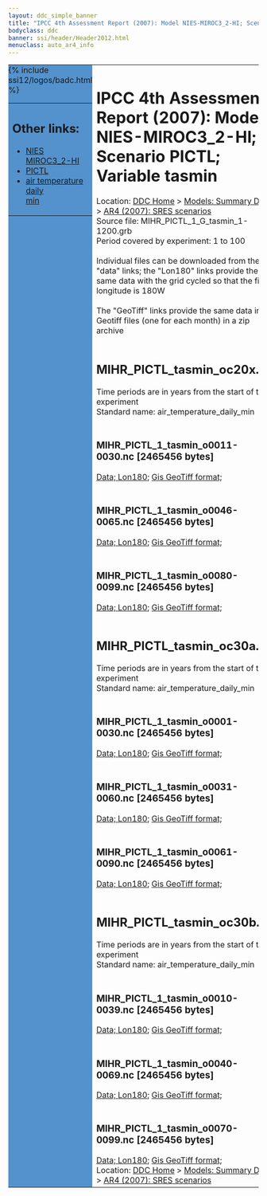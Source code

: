 ```yaml
---
layout: ddc_simple_banner
title: "IPCC 4th Assessment Report (2007): Model NIES-MIROC3_2-HI; Scenario PICTL; Variable tasmin"
bodyclass: ddc
banner: ssi/header/Header2012.html
menuclass: auto_ar4_info
---
```



<table width="100%" border="0" cellspacing="0" cellpadding="0" style="border-collapse: collapse;">
<tr style="margin:0;padding:0;border:0;">
<td style="margin:0;padding:0;border:0;height:1pt;width:150pt;background:#5492CD;" valign="top" >

<div id="lh-col2" class="auto_ar4_info">
<table class="menumain" bgcolor="#5492CD" cellspacing="0" width="100%" border="0">
<tr><td>
<h2> Other links:</h2>
<ul>
<li><a href="/auto/ar4/model-NIES-MIROC3_2-HI.html">NIES<br/>MIROC3_2-HI</a></li>
<li><a href="/auto/ar4/scenario-PICTL.html">PICTL</a></li>
<li><a href="/auto/ar4/var-air_temperature_daily_min.html">air temperature daily<br/> min</a></li>
</ul>
</td></tr>
{% include ssi12/logos/badc.html %}
</table>
</div>
</td>
<td><h1>IPCC 4th Assessment Report (2007): Model NIES-MIROC3_2-HI; Scenario PICTL; Variable tasmin</h1>

<!-- Breadcrumb1 -->
<div id="breadcrumb1" align="left">
Location: <a href="/index.html">DDC Home</a> > <a href="/sim/gcm_clim/">Models: Summary Data</a>
> <a href="/sim/gcm_clim/SRES_AR4/index.html">AR4 (2007): SRES scenarios</a>
</div>
<!-- End of Breadcrumb1 -->Source file: MIHR_PICTL_1_G_tasmin_1-1200.grb
<br/>
Period covered by experiment: 1 to 100<br/>
<br/>Individual files can be downloaded from the "data" links; the "Lon180" links provide the same data
         with the grid cycled so that the first longitude is 180W<br/>
<br/>The "GeoTiff" links provide the same data in 12 Geotiff files (one for each month)
          in a zip archive<br/>
<br/><h2>MIHR_PICTL_tasmin_oc20x.tar</h2>
Time periods are in years from the start of the experiment<br/>
Standard name: air_temperature_daily_min<br>
<br/><h3>MIHR_PICTL_1_tasmin_o0011-0030.nc [2465456 bytes]</h3>
<a href="/cgi-bin/downl/ar4_nc/tasmin/MIHR_PICTL_1_tasmin_o0011-0030.nc">Data; </a><a href="/cgi-bin/downl/ar4_nc/tasmin/MIHR_PICTL_1_tasmin_o0011-0030.cyto180.nc"> Lon180</a>; <a href="/cgi-bin/downl/ar4_tif/tasmin/MIHR_PICTL_1_tasmin_o0011-0030.zip">Gis GeoTiff format; </a><br/>
<br/><h3>MIHR_PICTL_1_tasmin_o0046-0065.nc [2465456 bytes]</h3>
<a href="/cgi-bin/downl/ar4_nc/tasmin/MIHR_PICTL_1_tasmin_o0046-0065.nc">Data; </a><a href="/cgi-bin/downl/ar4_nc/tasmin/MIHR_PICTL_1_tasmin_o0046-0065.cyto180.nc"> Lon180</a>; <a href="/cgi-bin/downl/ar4_tif/tasmin/MIHR_PICTL_1_tasmin_o0046-0065.zip">Gis GeoTiff format; </a><br/>
<br/><h3>MIHR_PICTL_1_tasmin_o0080-0099.nc [2465456 bytes]</h3>
<a href="/cgi-bin/downl/ar4_nc/tasmin/MIHR_PICTL_1_tasmin_o0080-0099.nc">Data; </a><a href="/cgi-bin/downl/ar4_nc/tasmin/MIHR_PICTL_1_tasmin_o0080-0099.cyto180.nc"> Lon180</a>; <a href="/cgi-bin/downl/ar4_tif/tasmin/MIHR_PICTL_1_tasmin_o0080-0099.zip">Gis GeoTiff format; </a><br/>
<br/><h2>MIHR_PICTL_tasmin_oc30a.tar</h2>
Time periods are in years from the start of the experiment<br/>
Standard name: air_temperature_daily_min<br>
<br/><h3>MIHR_PICTL_1_tasmin_o0001-0030.nc [2465456 bytes]</h3>
<a href="/cgi-bin/downl/ar4_nc/tasmin/MIHR_PICTL_1_tasmin_o0001-0030.nc">Data; </a><a href="/cgi-bin/downl/ar4_nc/tasmin/MIHR_PICTL_1_tasmin_o0001-0030.cyto180.nc"> Lon180</a>; <a href="/cgi-bin/downl/ar4_tif/tasmin/MIHR_PICTL_1_tasmin_o0001-0030.zip">Gis GeoTiff format; </a><br/>
<br/><h3>MIHR_PICTL_1_tasmin_o0031-0060.nc [2465456 bytes]</h3>
<a href="/cgi-bin/downl/ar4_nc/tasmin/MIHR_PICTL_1_tasmin_o0031-0060.nc">Data; </a><a href="/cgi-bin/downl/ar4_nc/tasmin/MIHR_PICTL_1_tasmin_o0031-0060.cyto180.nc"> Lon180</a>; <a href="/cgi-bin/downl/ar4_tif/tasmin/MIHR_PICTL_1_tasmin_o0031-0060.zip">Gis GeoTiff format; </a><br/>
<br/><h3>MIHR_PICTL_1_tasmin_o0061-0090.nc [2465456 bytes]</h3>
<a href="/cgi-bin/downl/ar4_nc/tasmin/MIHR_PICTL_1_tasmin_o0061-0090.nc">Data; </a><a href="/cgi-bin/downl/ar4_nc/tasmin/MIHR_PICTL_1_tasmin_o0061-0090.cyto180.nc"> Lon180</a>; <a href="/cgi-bin/downl/ar4_tif/tasmin/MIHR_PICTL_1_tasmin_o0061-0090.zip">Gis GeoTiff format; </a><br/>
<br/><h2>MIHR_PICTL_tasmin_oc30b.tar</h2>
Time periods are in years from the start of the experiment<br/>
Standard name: air_temperature_daily_min<br>
<br/><h3>MIHR_PICTL_1_tasmin_o0010-0039.nc [2465456 bytes]</h3>
<a href="/cgi-bin/downl/ar4_nc/tasmin/MIHR_PICTL_1_tasmin_o0010-0039.nc">Data; </a><a href="/cgi-bin/downl/ar4_nc/tasmin/MIHR_PICTL_1_tasmin_o0010-0039.cyto180.nc"> Lon180</a>; <a href="/cgi-bin/downl/ar4_tif/tasmin/MIHR_PICTL_1_tasmin_o0010-0039.zip">Gis GeoTiff format; </a><br/>
<br/><h3>MIHR_PICTL_1_tasmin_o0040-0069.nc [2465456 bytes]</h3>
<a href="/cgi-bin/downl/ar4_nc/tasmin/MIHR_PICTL_1_tasmin_o0040-0069.nc">Data; </a><a href="/cgi-bin/downl/ar4_nc/tasmin/MIHR_PICTL_1_tasmin_o0040-0069.cyto180.nc"> Lon180</a>; <a href="/cgi-bin/downl/ar4_tif/tasmin/MIHR_PICTL_1_tasmin_o0040-0069.zip">Gis GeoTiff format; </a><br/>
<br/><h3>MIHR_PICTL_1_tasmin_o0070-0099.nc [2465456 bytes]</h3>
<a href="/cgi-bin/downl/ar4_nc/tasmin/MIHR_PICTL_1_tasmin_o0070-0099.nc">Data; </a><a href="/cgi-bin/downl/ar4_nc/tasmin/MIHR_PICTL_1_tasmin_o0070-0099.cyto180.nc"> Lon180</a>; <a href="/cgi-bin/downl/ar4_tif/tasmin/MIHR_PICTL_1_tasmin_o0070-0099.zip">Gis GeoTiff format; </a><br/>
<!-- Breadcrumb2 -->
<div id="breadcrumb2" align="left">
Location: <a href="/index.html">DDC Home</a> > <a href="/sim/gcm_clim/">Models: Summary Data</a>
> <a href="/sim/gcm_clim/SRES_AR4/index.html">AR4 (2007): SRES scenarios</a>
</div>
<!-- End of Breadcrumb2 --></td></tr></table>
